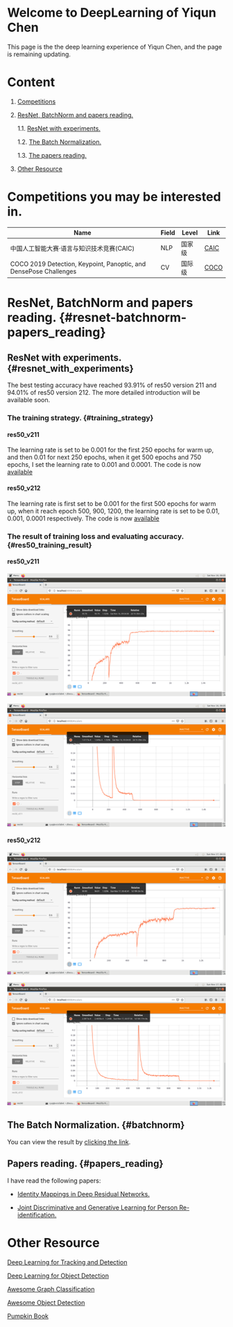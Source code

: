 # Welcome to DeepLearning of Yiqun Chen

This page is the the deep learning experience of Yiqun Chen, and the page is remaining updating.

# Content

1. [Competitions](#competitions)

2. [ResNet, BatchNorm and papers reading.](#resnet-batchnorm-papers_reading)

    1.1. [ResNet with experiments.](#resnet_with_experiments)
  
    1.2. [The Batch Normalization.](#batchnorm)

    1.3. [The papers reading.](#papers_reading)
  
3. [Other Resource](#other_resource)


# Competitions you may be interested in.

| Name | Field | Level | Link |
|------|-------|-------|------|
| 中国人工智能大赛·语言与知识技术竞赛(CAIC) | NLP | 国家级 | [CAIC](https://ai.ixm.gov.cn/2020/index.html)| 
|COCO 2019 Detection, Keypoint, Panoptic, and DensePose Challenges | CV | 国际级 | [COCO](http://cocodataset.org/)

# ResNet, BatchNorm and papers reading. {#resnet-batchnorm-papers_reading}

## ResNet with experiments. {#resnet_with_experiments}

The best testing accuracy have reached 93.91% of res50 version 211 and 94.01% of res50 version 212. The more detailed introduction will be available soon.

### The training strategy. {#training_strategy}

#### res50_v211

The learning rate is set to be 0.001 for the first 250 epochs for warm up, and then 0.01 for next 250 epochs, when it get 500 epochs and 750 epochs, I set the learning rate to 0.001 and 0.0001. The code is now [available](https://raw.githubusercontent.com/YiqunChen1999/DeepLearning/master/res50_v211/res50_v211.py)

#### res50_v212

The learning rate is first set to be 0.001 for the first 500 epochs for warm up, when it reach epoch 500, 900, 1200, the learning rate is set to be 0.01, 0.001, 0.0001 respectively. The code is now [available](https://raw.githubusercontent.com/YiqunChen1999/DeepLearning/master/res50_v212/res50_v212.py)

### The result of training loss and evaluating accuracy. {#res50_training_result}

#### res50_v211

![accuracy](https://raw.githubusercontent.com/YiqunChen1999/DeepLearning/master/res50_v211/res50_v211_acc.png)

![loss](https://raw.githubusercontent.com/YiqunChen1999/DeepLearning/master/res50_v211/res50_v211_loss.png)

#### res50_v212

![accuracy](https://raw.githubusercontent.com/YiqunChen1999/DeepLearning/master/res50_v212/res50_v212_acc.png)

![loss](https://raw.githubusercontent.com/YiqunChen1999/DeepLearning/master/res50_v212/res50_v212_loss.png)


## The Batch Normalization. {#batchnorm}

You can view the result by [clicking the link](https://www.overleaf.com/read/kgyxrfttszbp).

## Papers reading. {#papers_reading}

I have read the following papers:

- [Identity Mappings in Deep Residual Networks.](https://arxiv.org/pdf/1603.05027.pdf)

- [Joint Discriminative and Generative Learning for Person Re-identification.](http://openaccess.thecvf.com/content_CVPR_2019/papers/Zheng_Joint_Discriminative_and_Generative_Learning_for_Person_Re-Identification_CVPR_2019_paper.pdf)


# Other Resource

[Deep Learning for Tracking and Detection](https://github.com/abhineet123/Deep-Learning-for-Tracking-and-Detection)

[Deep Learning for Object Detection](https://github.com/hoya012/deep_learning_object_detection)

[Awesome Graph Classification](https://github.com/benedekrozemberczki/awesome-graph-classification)

[Awesome Object Detection](https://github.com/amusi/awesome-object-detection)

[Pumpkin Book](https://github.com/datawhalechina/pumpkin-book)
